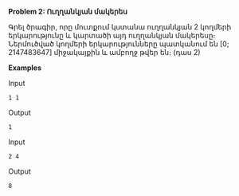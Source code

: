 **Problem 2: Ուղղանկյան մակերես**

Գրել ծրագիր, որը մուտքում կստանա ուղղանկյան 2 կողմերի երկարությունը և կարտածի այդ ուղղանկյան մակերեսը։ Ներմուծված կողմերի երկարությունները պատկանում են [0; 2147483647] միջակայքին և ամբողջ թվեր են։ (դաս 2)

**Examples**

Input
```
1 1
```

Output
```
1
```

Input
```
2 4
```

Output
```
8
```
